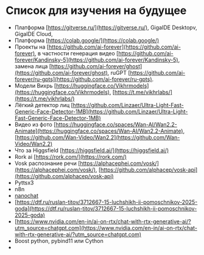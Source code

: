 # Список для изучения на будущее

- Платформа [https://gitverse.ru/](https://gitverse.ru/), GigaIDE Desktopv, GigaIDE Cloud, 
- Платформа [https://colab.google/](https://colab.google/)
- Проекты на [https://github.com/ai-forever](https://github.com/ai-forever), в частности генерация видео [https://github.com/ai-forever/Kandinsky-5](https://github.com/ai-forever/Kandinsky-5), замена лица [https://github.com/ai-forever/ghost](https://github.com/ai-forever/ghost), ruGPT [https://github.com/ai-forever/ru-gpts](https://github.com/ai-forever/ru-gpts).
- Модели Вихрь [https://huggingface.co/Vikhrmodels](https://huggingface.co/Vikhrmodels), [https://t.me/vikhrlabs/](https://t.me/vikhrlabs/)
- Лёгкий детектор лиц [https://github.com/Linzaer/Ultra-Light-Fast-Generic-Face-Detector-1MB](https://github.com/Linzaer/Ultra-Light-Fast-Generic-Face-Detector-1MB)
- Видео из фото [https://huggingface.co/spaces/Wan-AI/Wan2.2-Animate](https://huggingface.co/spaces/Wan-AI/Wan2.2-Animate), [https://github.com/Wan-Video/Wan2.2](https://github.com/Wan-Video/Wan2.2)
- Что за Higgsfield [https://higgsfield.ai/](https://higgsfield.ai/)
- Rork ai [https://rork.com/](https://rork.com/)
- Vosk распознание речи [https://alphacephei.com/vosk/](https://alphacephei.com/vosk/), [https://github.com/alphacep/vosk-api](https://github.com/alphacep/vosk-api)
- Pyttsx3
- n8n
- [nanochat](https://github.com/karpathy/nanochat)
- [https://dtf.ru/ruslan-titov/3712667-15-luchshikh-ii-pomoschnikov-2025-goda](https://dtf.ru/ruslan-titov/3712667-15-luchshikh-ii-pomoschnikov-2025-goda)
- [https://www.nvidia.com/en-in/ai-on-rtx/chat-with-rtx-generative-ai/?utm_source=chatgpt.com](https://www.nvidia.com/en-in/ai-on-rtx/chat-with-rtx-generative-ai/?utm_source=chatgpt.com)
- Boost python, pybind11 или Cython 
- []()
